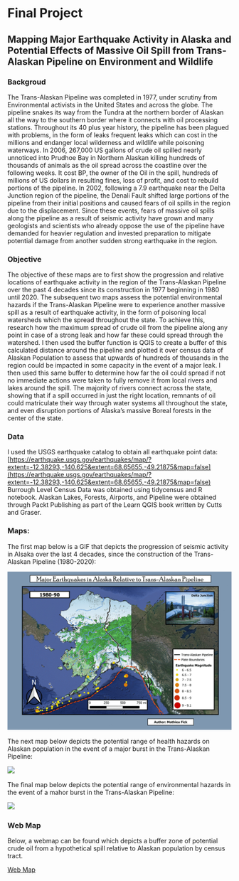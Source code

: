 # Final Project 

## Mapping Major Earthquake Activity in Alaska and Potential Effects of Massive Oil Spill from Trans-Alaskan Pipeline on Environment and Wildlife

### Backgroud
The Trans-Alaskan Pipeline was completed in 1977, under scrutiny from Environmental activists in the United States and across the globe. The pipeline snakes its way from the Tundra at the northern border of Alaskan all the way to the southern border where it connects with oil processing stations. Throughout its 40 plus year history, the pipeline has been plagued with problems, in the form of leaks frequent leaks which can cost in the millions and endanger local wilderness and wildlife while poisoning waterways. In 2006, 267,000 US gallons of crude oil spilled nearly unnoticed into Prudhoe Bay in Northern Alaskan killing hundreds of thousands of animals as the oil spread across the coastline over the following weeks. It cost BP, the owner of the Oil in the spill, hundreds of millions of US dollars in resulting fines, loss of profit, and cost to rebuild portions of the pipeline. In 2002, following a 7.9 earthquake near the Delta Junction region of the pipeline, the Denali Fault shifted large portions of the pipeline from their initial positions and caused fears of oil spills in the region due to the displacement. Since these events, fears of massive oil spills along the pipeline as a result of seismic activity have grown and many geologists and scientists who already oppose the use of the pipeline have demanded for heavier regulation and invested preparation to mitigate potential damage from another sudden strong earthquake in the region. 

### Objective
The objective of these maps are to first show the progression and relative locations of earthquake activity in the region of the Trans-Alaskan Pipeline over the past 4 decades since its construction in 1977 beginning in 1980 until 2020. The subsequent two maps assess the potential environmental hazards if the Trans-Alaskan Pipeline were to experience another massive spill as a result of earthquake activity, in the form of poisoning local watersheds which the spread throughout the state. To achieve this, research how the maximum spread of crude oil from the pipeline along any point in case of a strong leak and how far these could spread through the watershed. I then used the buffer function is QGIS to create a buffer of this calculated distance around the pipeline and plotted it over census data of Alaskan Population to assess that upwards of hundreds of thousands in the region could be impacted in some capacity in the event of a major leak. I then used this same buffer to determine how far the oil could spread if not no immediate actions were taken to fully remove it from local rivers and lakes around the spill. The majority of rivers connect across the state, showing that if a spill occurred in just the right location, remnants of oil could matriculate their way through water systems all throughout the state, and even disruption portions of Alaska’s massive Boreal forests in the center of the state. 

### Data 
I used the USGS earthquake catalog to obtain all earthquake point data:
<br>[https://earthquake.usgs.gov/earthquakes/map/?extent=-12.38293,-140.625&extent=68.65655,-49.21875&map=false](https://earthquake.usgs.gov/earthquakes/map/?extent=-12.38293,-140.625&extent=68.65655,-49.21875&map=false)<br/> 
Burrough Level Census Data was obtained using tidycensus and R notebook. Alaskan Lakes, Forests, Airports, and Pipeline were obtained through Packt Publishing as part of the Learn QGIS book written by Cutts and Graser. 


### Maps:
The first map below is a GIF that depicts the progression of seismic activity in Alsaka over the last 4 decades, since the construction of the Trans-Alaskan Pipeline (1980-2020):

<img src="images/Alaskan_Quakes_GIF (1).gif?raw=true"/>

The next map below depicts the potential range of health hazards on Alaskan population in the event of a major burst in the Trans-Alaskan Pipeline:

<img src="images/Impact of Spill on Population (1).png?raw=true"/>

The final map below depicts the potential range of environmental hazards in the event of a mahor burst in the Trans-Alaskan Pipeline: 

<img src="images/Impact of Spill on Environment and Wildlife (1).png?raw=true"/>

### Web Map

Below, a webmap can be found which depicts a buffer zone of potential crude oil from a hypothetical spill relative to Alaskan population by census tract.

[Web Map](GES486_Final_Project_QGIS2Web/index.html)
